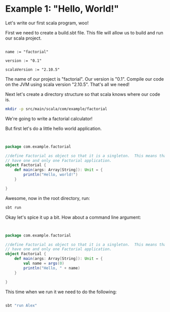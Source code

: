 # Example 1: "Hello, World!"


Let's write our first scala program, woo!


First we need to create a build.sbt file.  This file will allow us to build and run our scala project.

```

name := "factorial"

version := "0.1"

scalaVersion := "2.10.5"

```
The name of our project is "factorial".  Our version is "0.1". Compile our code on the JVM using scala version "2.10.5".  That's all we need!


Next let's create a directory structure so that scala knows where our code is.  

```bash
mkdir -p src/main/scala/com/example/factorial

```

We're going to write a factorial calculator!


But first let's do a little hello world application.

```scala


package com.example.factorial

//define Factorial as object so that it is a singleton.  This means that we
// have one and only one Factorial application.
object Factorial {
	def main(args: Array[String]): Unit = {
		println("Hello, world!")
	}

}

```


Awesome, now in the root directory, run:

```bash
sbt run
```

Okay let's spice it up a bit.  How about a command line argument:


```scala


package com.example.factorial

//define Factorial as object so that it is a singleton.  This means that we
// have one and only one Factorial application.
object Factorial {
	def main(args: Array[String]): Unit = {
		val name = args(0)
		println("Hello, " + name)
	}

}

```


This time when we run it we need to do the following:


```bash

sbt "run Alex"

```